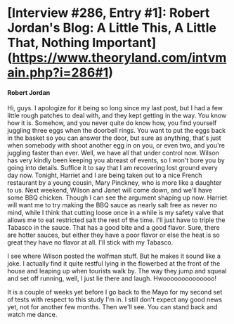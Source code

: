 # [Interview #286, Entry #1]: Robert Jordan's Blog: A Little This, A Little That, Nothing Important](https://www.theoryland.com/intvmain.php?i=286#1)

#### Robert Jordan

Hi, guys. I apologize for it being so long since my last post, but I had a few little rough patches to deal with, and they kept getting in the way. You know how it is. Somehow, and you never quite do know how, you find yourself juggling three eggs when the doorbell rings. You want to put the eggs back in the basket so you can answer the door, but sure as anything, that's just when somebody with shoot another egg in on you, or even two, and you're juggling faster than ever. Well, we have all that under control now. Wilson has very kindly been keeping you abreast of events, so I won't bore you by going into details. Suffice it to say that I am recovering lost ground every day now. Tonight, Harriet and I are being taken out to a nice French restaurant by a young cousin, Mary Pinckney, who is more like a daughter to us. Next weekend, Wilson and Janet will come down, and we'll have some BBQ chicken. Though I can see the argument shaping up now. Harriet will want me to try making the BBQ sauce as nearly salt free as never no mind, while I think that cutting loose once in a while is my safety valve that allows me to eat restricted salt the rest of the time. I'll just have to triple the Tabasco in the sauce. That has a good bite and a good flavor. Sure, there are hotter sauces, but either they have a poor flavor or else the heat is so great they have no flavor at all. I'll stick with my Tabasco.

I see where Wilson posted the wolfman stuff. But he makes it sound like a joke. I actually find it quite restful lying in the flowerbed at the front of the house and leaping up when tourists walk by. The way they jump and squeal and set off running, well, I just lie there and laugh. Hwoooooooooooooo!

It is a couple of weeks yet before I go back to the Mayo for my second set of tests with respect to this study I'm in. I still don't expect any good news yet, not for another few months. Then we'll see. You can stand back and watch me dance.

